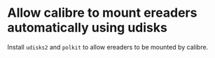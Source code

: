 # Allow calibre to mount ereaders automatically using udisks

Install `udisks2` and `polkit` to allow ereaders to be mounted by calibre.
